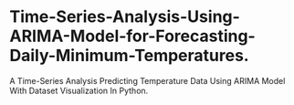 # Time-Series-Analysis-Using-ARIMA-Model-for-Forecasting-Daily-Minimum-Temperatures.


A Time-Series Analysis Predicting Temperature Data Using ARIMA Model With Dataset Visualization In Python.
